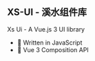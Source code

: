 ## XS-UI - 溪水组件库

<p >Xs Ui - A Vue.js 3 UI library</p>

- 💪 Written in JavaScript
- 💪 Vue 3 Composition API
<!--

### pnpm

````bash
pnpm install vue -w # 用 pnpm 安装全局共用的包,表示把包安装在 root 下，该包会放置在 <root>/node_modules 下
pnpm i dayjs -r --filter @xx/xxx # 把 dayjs 装入 xx/xxx 下
``` -->
````
